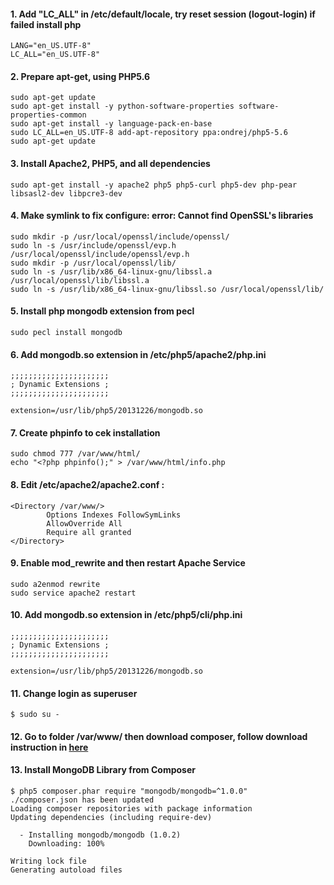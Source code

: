 #### 1. Add "LC_ALL" in /etc/default/locale, try reset session (logout-login) if failed install php
```
LANG="en_US.UTF-8"
LC_ALL="en_US.UTF-8"
```

#### 2. Prepare apt-get, using PHP5.6
```
sudo apt-get update
sudo apt-get install -y python-software-properties software-properties-common
sudo apt-get install -y language-pack-en-base
sudo LC_ALL=en_US.UTF-8 add-apt-repository ppa:ondrej/php5-5.6
sudo apt-get update
```

#### 3. Install Apache2, PHP5, and all dependencies
```
sudo apt-get install -y apache2 php5 php5-curl php5-dev php-pear libsasl2-dev libpcre3-dev
```

#### 4. Make symlink to fix configure: error: Cannot find OpenSSL's libraries
```
sudo mkdir -p /usr/local/openssl/include/openssl/
sudo ln -s /usr/include/openssl/evp.h /usr/local/openssl/include/openssl/evp.h
sudo mkdir -p /usr/local/openssl/lib/
sudo ln -s /usr/lib/x86_64-linux-gnu/libssl.a /usr/local/openssl/lib/libssl.a
sudo ln -s /usr/lib/x86_64-linux-gnu/libssl.so /usr/local/openssl/lib/
```

#### 5. Install php mongodb extension from pecl
```
sudo pecl install mongodb
```

#### 6. Add mongodb.so extension in /etc/php5/apache2/php.ini
```
;;;;;;;;;;;;;;;;;;;;;;
; Dynamic Extensions ;
;;;;;;;;;;;;;;;;;;;;;;

extension=/usr/lib/php5/20131226/mongodb.so
```

#### 7. Create phpinfo to cek installation
```
sudo chmod 777 /var/www/html/
echo "<?php phpinfo();" > /var/www/html/info.php
```

#### 8. Edit /etc/apache2/apache2.conf :
```
<Directory /var/www/>
        Options Indexes FollowSymLinks
        AllowOverride All  
        Require all granted  
</Directory>
```

#### 9. Enable mod_rewrite and then restart Apache Service
```
sudo a2enmod rewrite
sudo service apache2 restart
```

#### 10. Add mongodb.so extension in /etc/php5/cli/php.ini
```
;;;;;;;;;;;;;;;;;;;;;;
; Dynamic Extensions ;
;;;;;;;;;;;;;;;;;;;;;;

extension=/usr/lib/php5/20131226/mongodb.so
```

#### 11. Change login as superuser
```
$ sudo su -
```

#### 12. Go to folder /var/www/ then download composer, follow download instruction in [here](https://getcomposer.org/download/)

#### 13. Install MongoDB Library from Composer
```
$ php5 composer.phar require "mongodb/mongodb=^1.0.0"
./composer.json has been updated
Loading composer repositories with package information
Updating dependencies (including require-dev)

  - Installing mongodb/mongodb (1.0.2)
    Downloading: 100%         

Writing lock file
Generating autoload files
```
